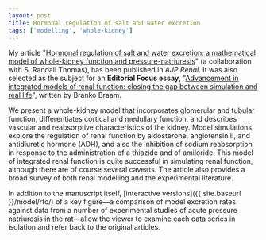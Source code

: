 ```yaml
---
layout: post
title: Hormonal regulation of salt and water excretion
tags: ['modelling', 'whole-kidney']
---
```


My article "[Hormonal regulation of salt and water excretion: a mathematical
model of whole-kidney function and
pressure-natriuresis](http://dx.doi.org/10.1152/ajprenal.00089.2013)" (a
collaboration with S.&nbsp;Randall Thomas), has been published in *AJP Renal*.
It was also selected as the subject for an **Editorial Focus essay**,
"[Advancement in integrated models of renal function: closing the gap between
simulation and real life](http://dx.doi.org/10.1152/ajprenal.00560.2013)",
written by Branko Braam.

We present a whole-kidney model that incorporates glomerular and tubular
function, differentiates cortical and medullary function, and describes
vascular and reabsorptive characteristics of the kidney.
Model simulations explore the regulation of renal function by aldosterone,
angiotensin II, and antidiuretic hormone (ADH), and also the inhibition of
sodium reabsorption in response to the administration of a thiazide and of
amiloride.
This model of integrated renal function is quite successful in simulating
renal function, although there are of course several caveats.
The article also provides a broad survey of both renal modelling and the
experimental literature.

In addition to the manuscript itself,
[interactive versions]({{ site.baseurl }}/model/rfc/) of a key
figure&mdash;a comparison of model excretion rates against data from a number
of experimental studies of acute pressure natriuresis in the rat&mdash;allow
the viewer to examine each data series in isolation and refer back to the
original articles.
